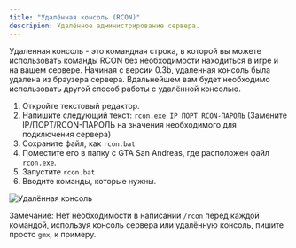 ```yaml
---
title: "Удалённая консоль (RCON)"
descripion: Удалённое администрирование сервера.
---
```


Удаленная консоль - это командная строка, в которой вы можете использовать команды RCON без необходимости находиться в игре и на вашем сервере. Начиная с версии 0.3b, удаленная консоль была удалена из браузера сервера. Вдальнейшем вам будет необходимо использовать другой способ работы с удалённой консолью.

1. Откройте текстовый редактор.
2. Напишите следующий текст: `rcon.exe IP ПОРТ RCON-ПАРОЛЬ` (Замените IP/ПОРТ/RCON-ПАРОЛЬ на значения необходимого для подключения сервера)
3. Сохраните файл, как `rcon.bat`
4. Поместите его в папку с GTA San Andreas, где расположен файл `rcon.exe`.
5. Запустите `rcon.bat`
6. Вводите команды, которые нужны.

![Удалённая консоль](/images/server/rcon.jpg)

Замечание: Нет необходимости в написании `/rcon` перед каждой командой, используя консоль сервера или удалённую консоль, пишите просто `gmx`, к примеру.
